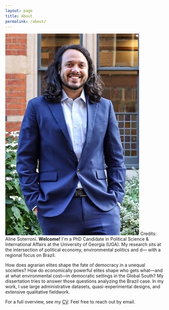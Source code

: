 ```yaml
---
layout: page
title: About
permalink: /about/
---
```


![Portrait of Gabriel Soyer](/assets/img/portrait.jpeg)
Credits: Aline Soterroni.
**Welcome!**
I'm a PhD Candidate in Political Science & International Affairs at the University of Georgia (UGA). 
My research sits at the intersection of political economy, environmental politics and d—
with a regional focus on Brazil.

How does agrarian elites shape the fate of democracy in a unequal societies? How do economically powerful elites shape who gets what—and at what environmental cost—in democratic settings in the Global South? My dissertation tries to answer those questions analyzing the Brazil case. In my work, I use large administrative datasets, quasi-experimental designs, and extensive qualitative fieldwork.


For a full overview, see my [CV](/assets/cv/cv.pdf). Feel free to reach out by email.
